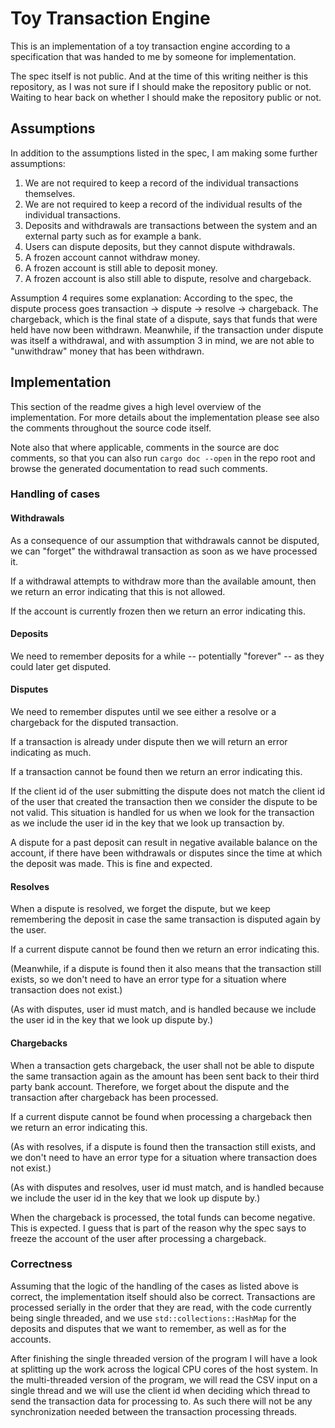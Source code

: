 # Toy Transaction Engine

This is an implementation of a toy transaction engine according to a specification
that was handed to me by someone for implementation.

The spec itself is not public. And at the time of this writing neither is this repository,
as I was not sure if I should make the repository public or not. Waiting to hear back
on whether I should make the repository public or not.

## Assumptions

In addition to the assumptions listed in the spec, I am making some further assumptions:

1. We are not required to keep a record of the individual transactions themselves.
2. We are not required to keep a record of the individual results of the individual transactions.
3. Deposits and withdrawals are transactions between the system and an external
   party such as for example a bank.
4. Users can dispute deposits, but they cannot dispute withdrawals.
5. A frozen account cannot withdraw money.
6. A frozen account is still able to deposit money.
7. A frozen account is also still able to dispute, resolve and chargeback.

Assumption 4 requires some explanation: According to the spec, the dispute process
goes transaction -> dispute -> resolve -> chargeback. The chargeback, which is the
final state of a dispute, says that funds that were held have now been withdrawn.
Meanwhile, if the transaction under dispute was itself a withdrawal, and with
assumption 3 in mind, we are not able to "unwithdraw" money that has been withdrawn.

## Implementation

This section of the readme gives a high level overview of the implementation.
For more details about the implementation please see also the comments
throughout the source code itself.

Note also that where applicable, comments in the source are doc comments, so that
you can also run `cargo doc --open` in the repo root and browse the generated
documentation to read such comments.

### Handling of cases

#### Withdrawals

As a consequence of our assumption that withdrawals cannot be disputed, we can
"forget" the withdrawal transaction as soon as we have processed it.

If a withdrawal attempts to withdraw more than the available amount, then
we return an error indicating that this is not allowed.

If the account is currently frozen then we return an error indicating this.

#### Deposits

We need to remember deposits for a while -- potentially "forever" -- as they could
later get disputed.

#### Disputes

We need to remember disputes until we see either a resolve or a chargeback for
the disputed transaction.

If a transaction is already under dispute then we will return an error indicating as much.

If a transaction cannot be found then we return an error indicating this.

If the client id of the user submitting the dispute does not match the client id
of the user that created the transaction then we consider the dispute to be not valid.
This situation is handled for us when we look for the transaction as we include
the user id in the key that we look up transaction by.

A dispute for a past deposit can result in negative available balance on the account,
if there have been withdrawals or disputes since the time at which the deposit was made.
This is fine and expected.

#### Resolves

When a dispute is resolved, we forget the dispute, but we keep remembering the deposit
in case the same transaction is disputed again by the user.

If a current dispute cannot be found then we return an error indicating this.

(Meanwhile, if a dispute is found then it also means that the transaction still exists,
so we don't need to have an error type for a situation where transaction does not exist.)

(As with disputes, user id must match, and is handled because we include the user id
in the key that we look up dispute by.)

#### Chargebacks

When a transaction gets chargeback, the user shall not be able to dispute the same transaction
again as the amount has been sent back to their third party bank account. Therefore, we forget
about the dispute and the transaction after chargeback has been processed.

If a current dispute cannot be found when processing a chargeback
then we return an error indicating this.

(As with resolves, if a dispute is found then the transaction still exists, and
we don't need to have an error type for a situation where transaction does not exist.)

(As with disputes and resolves, user id must match, and is handled because we include the user id
in the key that we look up dispute by.)

When the chargeback is processed, the total funds can become negative. This is expected.
I guess that is part of the reason why the spec says to freeze the account of the user
after processing a chargeback.

### Correctness

Assuming that the logic of the handling of the cases as listed above is correct,
the implementation itself should also be correct. Transactions are processed
serially in the order that they are read, with the code currently being
single threaded, and we use `std::collections::HashMap` for the deposits
and disputes that we want to remember, as well as for the accounts.

After finishing the single threaded version of the program I will have
a look at splitting up the work across the logical CPU cores of the host
system. In the multi-threaded version of the program, we will read the CSV
input on a single thread and we will use the client id when deciding which
thread to send the transaction data for processing to. As such there will
not be any synchronization needed between the transaction processing threads.
